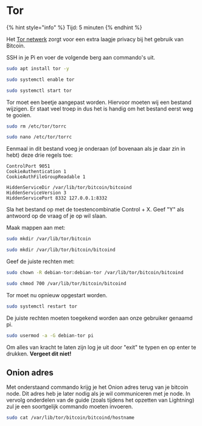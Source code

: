 # Tor

{% hint style="info" %}
Tijd: 5 minuten
{% endhint %}

Het [Tor netwerk](https://nl.wikipedia.org/wiki/Tor_%28netwerk%29) zorgt voor een extra laagje privacy bij het gebruik van Bitcoin.

SSH in je Pi en voer de volgende berg aan commando's uit.

```bash
sudo apt install tor -y
```

```bash
sudo systemctl enable tor
```

```bash
sudo systemctl start tor
```

Tor moet een beetje aangepast worden. Hiervoor moeten wij een bestand wijzigen. Er staat veel troep in dus het is handig om het bestand eerst weg te gooien.

```bash
sudo rm /etc/tor/torrc
```

```bash
sudo nano /etc/tor/torrc
```

Eenmaal in dit bestand voeg je onderaan \(of bovenaan als je daar zin in hebt\) deze drie regels toe:

```text
ControlPort 9051
CookieAuthentication 1
CookieAuthFileGroupReadable 1

HiddenServiceDir /var/lib/tor/bitcoin/bitcoind
HiddenServiceVersion 3
HiddenServicePort 8332 127.0.0.1:8332
```

Sla het bestand op met de toestencombinatie Control + X. Geef "Y" als antwoord op de vraag of je op wil slaan.

Maak mappen aan met:

```bash
sudo mkdir /var/lib/tor/bitcoin
```

```bash
sudo mkdir /var/lib/tor/bitcoin/bitcoind
```

Geef de juiste rechten met:

```bash
sudo chown -R debian-tor:debian-tor /var/lib/tor/bitcoin/bitcoind
```

```bash
sudo chmod 700 /var/lib/tor/bitcoin/bitcoind
```

Tor moet nu opnieuw opgestart worden.

```bash
sudo systemctl restart tor
```

De juiste rechten moeten toegekend worden aan onze gebruiker genaamd pi.

```bash
sudo usermod -a -G debian-tor pi
```

Om alles van kracht te laten zijn log je uit door "exit" te typen en op enter te drukken. **Vergeet dit niet!**

## Onion adres

Met onderstaand commando krijg je het Onion adres terug van je bitcoin node. Dit adres heb je later nodig als je wil communiceren met je node. In vervolg onderdelen van de guide (zoals tijdens het opzetten van Lightning) zul je een soortgelijk commando moeten invoeren.

```bash
sudo cat /var/lib/tor/bitcoin/bitcoind/hostname
```
